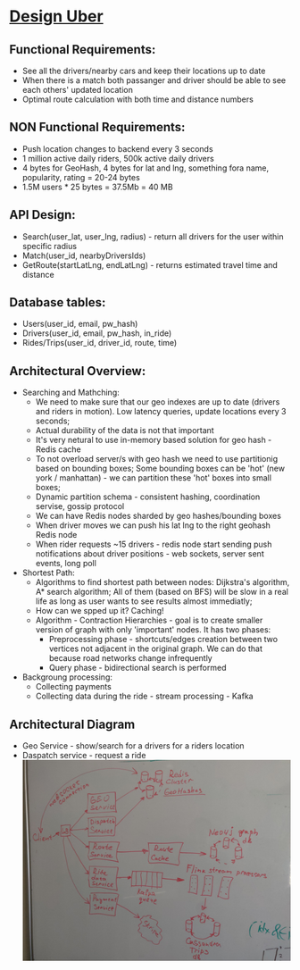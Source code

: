 # [Design Uber](https://www.youtube.com/watch?v=CI4j-uo58nQ&t=127s)

## Functional Requirements:
* See all the drivers/nearby cars and keep their locations up to date
* When there is a match both passanger and driver should be able to see each others' updated location
* Optimal route calculation with both time and distance numbers

## NON Functional Requirements:
* Push location changes to backend every 3 seconds
* 1 million active daily riders, 500k active daily drivers
* 4 bytes for GeoHash, 4 bytes for lat and lng, something fora name, popularity, rating = 20-24 bytes
* 1.5M users * 25 bytes = 37.5Mb = 40 MB

## API Design:
* Search(user_lat, user_lng, radius) - return all drivers for the user within specific radius
* Match(user_id, nearbyDriversIds)
* GetRoute(startLatLng, endLatLng) - returns estimated travel time and distance

## Database tables: 
* Users(user_id, email, pw_hash)
* Drivers(user_id, email, pw_hash, in_ride)
* Rides/Trips(user_id, driver_id, route, time)

## Architectural Overview: 
* Searching and Mathching:
    - We need to make sure that our geo indexes are up to date (drivers and riders in motion). Low latency queries, update locations every 3 seconds;
    - Actual durability of the data is not that important
    - It's very netural to use in-memory based solution for geo hash - Redis cache
    - To not overload server/s with geo hash we need to use partitionig based on bounding boxes; Some bounding boxes can be 'hot' (new york / manhattan) - we can partition these 'hot' boxes into small boxes;
    - Dynamic partition schema - consistent hashing, coordination servise, gossip protocol
    - We can have Redis nodes sharded by geo hashes/bounding boxes
    - When driver moves we can push his lat lng to the right geohash Redis node
    - When rider requests ~15 drivers - redis node start sending push notifications about driver positions - web sockets, server sent events, long poll
* Shortest Path:
    - Algorithms to find shortest path between nodes: Dijkstra's algorithm, A* search algorithm; All of them (based on BFS) will be slow in a real life as long as user wants to see results almost immediatly;
    - How can we spped up it? Caching!
    - Algorithm - Contraction Hierarchies - goal is to create smaller version of graph with only 'important' nodes. It has two phases: 
        - Preprocessing phase - shortcuts/edges creation between two vertices not adjacent in the original graph. We can do that because road networks change infrequently
        - Query phase - bidirectional search is performed
* Backgroung processing:
    - Collecting payments
    - Collecting data during the ride - stream processing - Kafka

## Architectural Diagram
* Geo Service - show/search for a drivers for a riders location
* Daspatch service - request a ride
![This is an image](assets/uber.jpg)